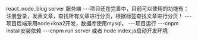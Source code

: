 react_node_blog server 服务端
---项目还在完善中，目前可以使用的功能有：注册登录，发表文章，查找所有文章进行分页，根据标签查找文章进行分页！
---项目后端采用node+koa2开发，数据库使用mysql，
---项目运行
   ---cnpm install安装依赖
   ---cnpm run server 或者 node index.js启动开发环境

